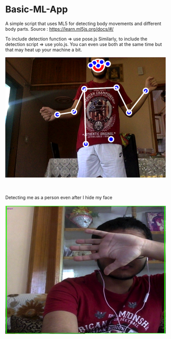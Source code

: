 # Basic-ML-App


A simple script that uses ML5 for detecting body movements and different body parts.
Source : https://learn.ml5js.org/docs/#/

To include detection function => use pose.js
Similarly, to include the detection script => use yolo.js.
You can even use both at the same time but that may heat up your machine a bit.

![](image.png)
<br /> <br /> <br /> <br />
Detecting me as a person even after I hide my face
<br /> <br />
![](detection.png)
